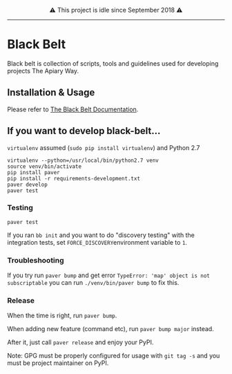 
<p align=center>⚠️ This project is idle since September 2018 ⚠️</p>

-----------

# Black Belt

Black belt is collection of scripts, tools and guidelines used for developing projects The Apiary Way.


## Installation & Usage

Please refer to [The Black Belt Documentation](http://black-belt.readthedocs.org/).


## If you want to develop black-belt...

`virtualenv` assumed (`sudo pip install virtualenv`) and Python 2.7

```
virtualenv --python=/usr/local/bin/python2.7 venv
source venv/bin/activate
pip install paver
pip install -r requirements-development.txt
paver develop
paver test
```

### Testing

`paver test`

If you ran `bb init` and you want to do "discovery testing" with the integration tests,
set `FORCE_DISCOVERY`environment variable to `1`.

### Troubleshooting

If you try run `paver bump` and get error `TypeError: 'map' object is not subscriptable` you can run `./venv/bin/paver bump` to fix this.

### Release

When the time is right, run `paver bump`.

When adding new feature (command etc), run `paver bump major` instead.

After it, just call `paver release` and enjoy your PyPI.

Note: GPG must be properly configured for usage with `git tag -s` and you must be project maintainer on PyPI.

